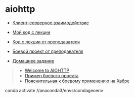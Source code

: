 # aiohttp

- [Клиент-серверное взаимодействие](0_aiohttp_клиент_серверное_взаимодействие)

- [Мой код с лекции](aiohttp)

- [Код с лекции от преподавателя](aiohttp_100)

- [Боевой проект от преподавателя](aiohttp_netology-main)

- [Домашнее задание]()

> - [Welcome to AIOHTTP](https://docs.aiohttp.org/en/stable/)
> - [Пример боевого проекта](https://github.com/alvassin/backendschool2019)
> - [Пояснительная к боевому применению на Хабре](https://habr.com/ru/companies/yandex/articles/499534/)

conda activate //anaconda3/envs/condageoenv
